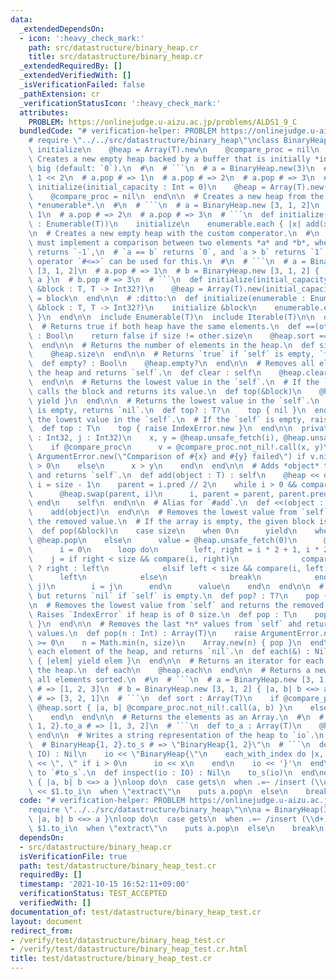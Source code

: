 ```yaml
---
data:
  _extendedDependsOn:
  - icon: ':heavy_check_mark:'
    path: src/datastructure/binary_heap.cr
    title: src/datastructure/binary_heap.cr
  _extendedRequiredBy: []
  _extendedVerifiedWith: []
  _isVerificationFailed: false
  _pathExtension: cr
  _verificationStatusIcon: ':heavy_check_mark:'
  attributes:
    PROBLEM: https://onlinejudge.u-aizu.ac.jp/problems/ALDS1_9_C
  bundledCode: "# verification-helper: PROBLEM https://onlinejudge.u-aizu.ac.jp/problems/ALDS1_9_C\n\
    # require \"../../src/datastructure/binary_heap\"\nclass BinaryHeap(T)\n  def\
    \ initialize\n    @heap = Array(T).new\n    @compare_proc = nil\n  end\n\n  #\
    \ Creates a new empty heap backed by a buffer that is initially *initial_capacity*\
    \ big (default: `0`).\n  #\n  # ```\n  # a = BinaryHeap.new(3)\n  # a << 3 <<\
    \ 1 << 2\n  # a.pop # => 1\n  # a.pop # => 2\n  # a.pop # => 3\n  # ```\n  def\
    \ initialize(initial_capacity : Int = 0)\n    @heap = Array(T).new(initial_capacity)\n\
    \    @compare_proc = nil\n  end\n\n  # Creates a new heap from the elements in\
    \ *enumerable*.\n  #\n  # ```\n  # a = BinaryHeap.new [3, 1, 2]\n  # a.pop # =>\
    \ 1\n  # a.pop # => 2\n  # a.pop # => 3\n  # ```\n  def initialize(enumerable\
    \ : Enumerable(T))\n    initialize\n    enumerable.each { |x| add(x) }\n  end\n\
    \n  # Creates a new empty heap with the custom comperator.\n  #\n  # The block\
    \ must implement a comparison between two elements *a* and *b*, where `a < b`\
    \ returns `-1`,\n  # `a == b` returns `0`, and `a > b` returns `1`. The comparison\
    \ operator `#<=>` can be used for this.\n  #\n  # ```\n  # a = BinaryHeap.new\
    \ [3, 1, 2]\n  # a.pop # => 1\n  # b = BinaryHeap.new [3, 1, 2] { |a, b| b <=>\
    \ a }\n  # b.pop # => 3\n  # ```\n  def initialize(initial_capacity : Int = 0,\
    \ &block : T, T -> Int32?)\n    @heap = Array(T).new(initial_capacity)\n    @compare_proc\
    \ = block\n  end\n\n  # :ditto:\n  def initialize(enumerable : Enumerable(T),\
    \ &block : T, T -> Int32?)\n    initialize &block\n    enumerable.each { |x| add(x)\
    \ }\n  end\n\n  include Enumerable(T)\n  include Iterable(T)\n\n  def_clone\n\n\
    \  # Returns true if both heap have the same elements.\n  def ==(other : BinaryHeap(T))\
    \ : Bool\n    return false if size != other.size\n    @heap.sort == other.@heap.sort\n\
    \  end\n\n  # Returns the number of elements in the heap.\n  def size : Int32\n\
    \    @heap.size\n  end\n\n  # Returns `true` if `self` is empty, `false` otherwise.\n\
    \  def empty? : Bool\n    @heap.empty?\n  end\n\n  # Removes all elements from\
    \ the heap and returns `self`.\n  def clear : self\n    @heap.clear\n    self\n\
    \  end\n\n  # Returns the lowest value in the `self`.\n  # If the `self` is empty,\
    \ calls the block and returns its value.\n  def top(&block)\n    @heap.first {\
    \ yield }\n  end\n\n  # Returns the lowest value in the `self`.\n  # If the `self`\
    \ is empty, returns `nil`.\n  def top? : T?\n    top { nil }\n  end\n\n  # Returns\
    \ the lowest value in the `self`.\n  # If the `self` is empty, raises `IndexError`.\n\
    \  def top : T\n    top { raise IndexError.new }\n  end\n\n  private def compare(i\
    \ : Int32, j : Int32)\n    x, y = @heap.unsafe_fetch(i), @heap.unsafe_fetch(j)\n\
    \    if @compare_proc\n      v = @compare_proc.not_nil!.call(x, y)\n      raise\
    \ ArgumentError.new(\"Comparison of #{x} and #{y} failed\") if v.nil?\n      v\
    \ > 0\n    else\n      x > y\n    end\n  end\n\n  # Adds *object* to the heap\
    \ and returns `self`.\n  def add(object : T) : self\n    @heap << object\n   \
    \ i = size - 1\n    parent = i.pred // 2\n    while i > 0 && compare(parent, i)\n\
    \      @heap.swap(parent, i)\n      i, parent = parent, parent.pred // 2\n   \
    \ end\n    self\n  end\n\n  # Alias for `#add`.\n  def <<(object : T) : self\n\
    \    add(object)\n  end\n\n  # Removes the lowest value from `self` and returns\
    \ the removed value.\n  # If the array is empty, the given block is called.\n\
    \  def pop(&block)\n    case size\n    when 0\n      yield\n    when 1\n     \
    \ @heap.pop\n    else\n      value = @heap.unsafe_fetch(0)\n      @heap[0] = @heap.pop\n\
    \      i = 0\n      loop do\n        left, right = i * 2 + 1, i * 2 + 2\n    \
    \    j = if right < size && compare(i, right)\n              compare(left, right)\
    \ ? right : left\n            elsif left < size && compare(i, left)\n        \
    \      left\n            else\n              break\n            end\n        @heap.swap(i,\
    \ j)\n        i = j\n      end\n      value\n    end\n  end\n\n  # Like `#pop`,\
    \ but returns `nil` if `self` is empty.\n  def pop? : T?\n    pop { nil }\n  end\n\
    \n  # Removes the lowest value from `self` and returns the removed value.\n  #\
    \ Raises `IndexError` if heap is of 0 size.\n  def pop : T\n    pop { raise IndexError.new\
    \ }\n  end\n\n  # Removes the last *n* values from `self` ahd returns the removed\
    \ values.\n  def pop(n : Int) : Array(T)\n    raise ArgumentError.new unless n\
    \ >= 0\n    n = Math.min(n, size)\n    Array.new(n) { pop }\n  end\n\n  # Yields\
    \ each element of the heap, and returns `nil`.\n  def each(&) : Nil\n    @heap.each\
    \ { |elem| yield elem }\n  end\n\n  # Returns an iterator for each element of\
    \ the heap.\n  def each\n    @heap.each\n  end\n\n  # Returns a new array with\
    \ all elements sorted.\n  #\n  # ```\n  # a = BinaryHeap.new [3, 1, 2]\n  # a.sort\
    \ # => [1, 2, 3]\n  # b = BinaryHeap.new [3, 1, 2] { |a, b| b <=> a }\n  # b.sort\
    \ # => [3, 2, 1]\n  # ```\n  def sort : Array(T)\n    if @compare_proc\n     \
    \ @heap.sort { |a, b| @compare_proc.not_nil!.call(a, b) }\n    else\n      @heap.sort\n\
    \    end\n  end\n\n  # Returns the elements as an Array.\n  #\n  # ```\n  # BinaryHeap{3,\
    \ 1, 2}.to_a # => [1, 3, 2]\n  # ```\n  def to_a : Array(T)\n    @heap.dup\n \
    \ end\n\n  # Writes a string representation of the heap to `io`.\n  #\n  # ```\n\
    \  # BinaryHeap{1, 2}.to_s # => \"BinaryHeap{1, 2}\"\n  # ```\n  def to_s(io :\
    \ IO) : Nil\n    io << \"BinaryHeap{\"\n    each_with_index do |x, i|\n      io\
    \ << \", \" if i > 0\n      io << x\n    end\n    io << '}'\n  end\n\n  # Same\
    \ to `#to_s`.\n  def inspect(io : IO) : Nil\n    to_s(io)\n  end\nend\n\na = BinaryHeap(Int32).new\
    \ { |a, b| b <=> a }\nloop do\n  case gets\n  when .=~ /insert (\\d+)/\n    a\
    \ << $1.to_i\n  when \"extract\"\n    puts a.pop\n  else\n    break\n  end\nend\n"
  code: "# verification-helper: PROBLEM https://onlinejudge.u-aizu.ac.jp/problems/ALDS1_9_C\n\
    require \"../../src/datastructure/binary_heap\"\n\na = BinaryHeap(Int32).new {\
    \ |a, b| b <=> a }\nloop do\n  case gets\n  when .=~ /insert (\\d+)/\n    a <<\
    \ $1.to_i\n  when \"extract\"\n    puts a.pop\n  else\n    break\n  end\nend\n"
  dependsOn:
  - src/datastructure/binary_heap.cr
  isVerificationFile: true
  path: test/datastructure/binary_heap_test.cr
  requiredBy: []
  timestamp: '2021-10-15 16:52:11+09:00'
  verificationStatus: TEST_ACCEPTED
  verifiedWith: []
documentation_of: test/datastructure/binary_heap_test.cr
layout: document
redirect_from:
- /verify/test/datastructure/binary_heap_test.cr
- /verify/test/datastructure/binary_heap_test.cr.html
title: test/datastructure/binary_heap_test.cr
---
```

